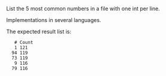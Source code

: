 List the 5 most common numbers in a file with one int per line.

Implementations in several languages.

The expected result list is:

	   # Count
	   1 121
	  94 119
	  73 119
	   9 116
	  79 116

